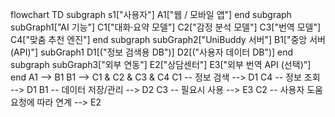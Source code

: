 flowchart TD
 subgraph s1["사용자"]
        A1["웹 / 모바일 앱"]
  end
 subgraph subGraph1["AI 기능"]
        C1["대화·요약 모델"]
        C2["감정 분석 모델"]
        C3["번역 모델"]
        C4["맞춤 추천 엔진"]
  end
 subgraph subGraph2["UniBuddy 서버"]
        B1["중앙 서버 (API)"]
        subGraph1
        D1[("정보 검색용 DB")]
        D2[("사용자 데이터 DB")]
  end
 subgraph subGraph3["외부 연동"]
        E2["상담센터"]
        E3["외부 번역 API (선택)"]
  end
    A1 --> B1
    B1 --> C1 & C2 & C3 & C4
    C1 -- 정보 검색 --> D1
    C4 -- 정보 조회 --> D1
    B1 -- 데이터 저장/관리 --> D2
    C3 -- 필요시 사용 --> E3
    C2 -- 사용자 도움 요청에 따라 연계 --> E2
